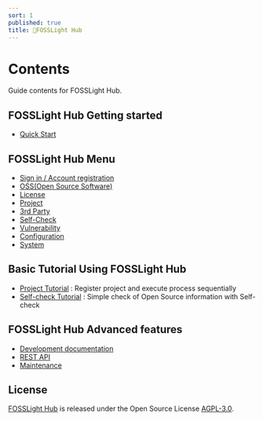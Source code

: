 ```yaml
---
sort: 1
published: true
title: 🚩FOSSLight Hub
---
```

# Contents
Guide contents for FOSSLight Hub.

## FOSSLight Hub Getting started
- [Quick Start](../started/1_install.md)

## FOSSLight Hub Menu
- [Sign in / Account registration](../menu/1_sign.md)
- [OSS(Open Source Software)](../menu/2_oss.md)
- [License](../menu/3_license.md)
- [Project](../menu/4_project.md)
- [3rd Party](../menu/5_third-party.md)
- [Self-Check](../menu/6_self-check.md)
- [Vulnerability](../menu/7_vulnerability.md)
- [Configuration](../menu/8_configuration.md)
- [System](../menu/9_system.md)

## Basic Tutorial Using FOSSLight Hub
- [Project Tutorial](../tutorial/1_project.md) : Register project and execute process sequentially 
- [Self-check Tutorial](../tutorial/2_self_check.md) : Simple check of Open Source information with Self-check

## FOSSLight Hub Advanced features
- [Development documentation](../features/1_developer.md)
- [REST API](../features/2_rest_api.md)
- [Maintenance](../features/3_maintenance.md)

## License
[FOSSLight Hub](https://github.com/fosslight/fosslight) is released under the Open Source License [AGPL-3.0][agpl].

[agpl]: https://github.com/fosslight/fosslight/blob/main/LICENSE
